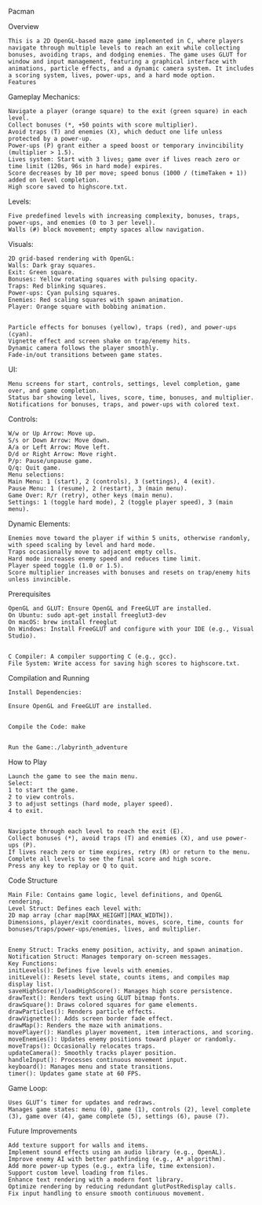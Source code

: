 Pacman

Overview

    This is a 2D OpenGL-based maze game implemented in C, where players navigate through multiple levels to reach an exit while collecting bonuses, avoiding traps, and dodging enemies. The game uses GLUT for window and input management, featuring a graphical interface with animations, particle effects, and a dynamic camera system. It includes a scoring system, lives, power-ups, and a hard mode option.
    Features

Gameplay Mechanics:

    Navigate a player (orange square) to the exit (green square) in each level.
    Collect bonuses (*, +50 points with score multiplier).
    Avoid traps (T) and enemies (X), which deduct one life unless protected by a power-up.
    Power-ups (P) grant either a speed boost or temporary invincibility (multiplier > 1.5).
    Lives system: Start with 3 lives; game over if lives reach zero or time limit (120s, 96s in hard mode) expires.
    Score decreases by 10 per move; speed bonus (1000 / (timeTaken + 1)) added on level completion.
    High score saved to highscore.txt.


Levels:

    Five predefined levels with increasing complexity, bonuses, traps, power-ups, and enemies (0 to 3 per level).
    Walls (#) block movement; empty spaces allow navigation.


Visuals:

    2D grid-based rendering with OpenGL:
    Walls: Dark gray squares.
    Exit: Green square.
    Bonuses: Yellow rotating squares with pulsing opacity.
    Traps: Red blinking squares.
    Power-ups: Cyan pulsing squares.
    Enemies: Red scaling squares with spawn animation.
    Player: Orange square with bobbing animation.
    
    
    Particle effects for bonuses (yellow), traps (red), and power-ups (cyan).
    Vignette effect and screen shake on trap/enemy hits.
    Dynamic camera follows the player smoothly.
    Fade-in/out transitions between game states.


UI:

    Menu screens for start, controls, settings, level completion, game over, and game completion.
    Status bar showing level, lives, score, time, bonuses, and multiplier.
    Notifications for bonuses, traps, and power-ups with colored text.


Controls:

    W/w or Up Arrow: Move up.
    S/s or Down Arrow: Move down.
    A/a or Left Arrow: Move left.
    D/d or Right Arrow: Move right.
    P/p: Pause/unpause game.
    Q/q: Quit game.
    Menu selections:
    Main Menu: 1 (start), 2 (controls), 3 (settings), 4 (exit).
    Pause Menu: 1 (resume), 2 (restart), 3 (main menu).
    Game Over: R/r (retry), other keys (main menu).
    Settings: 1 (toggle hard mode), 2 (toggle player speed), 3 (main menu).




Dynamic Elements:

    Enemies move toward the player if within 5 units, otherwise randomly, with speed scaling by level and hard mode.
    Traps occasionally move to adjacent empty cells.
    Hard mode increases enemy speed and reduces time limit.
    Player speed toggle (1.0 or 1.5).
    Score multiplier increases with bonuses and resets on trap/enemy hits unless invincible.



Prerequisites

    OpenGL and GLUT: Ensure OpenGL and FreeGLUT are installed.
    On Ubuntu: sudo apt-get install freeglut3-dev
    On macOS: brew install freeglut
    On Windows: Install FreeGLUT and configure with your IDE (e.g., Visual Studio).
    
    
    C Compiler: A compiler supporting C (e.g., gcc).
    File System: Write access for saving high scores to highscore.txt.

Compilation and Running

    Install Dependencies:

    Ensure OpenGL and FreeGLUT are installed.


    Compile the Code: make
    
    
    Run the Game:./labyrinth_adventure



How to Play

    Launch the game to see the main menu.
    Select:
    1 to start the game.
    2 to view controls.
    3 to adjust settings (hard mode, player speed).
    4 to exit.


    Navigate through each level to reach the exit (E).
    Collect bonuses (*), avoid traps (T) and enemies (X), and use power-ups (P).
    If lives reach zero or time expires, retry (R) or return to the menu.
    Complete all levels to see the final score and high score.
    Press any key to replay or Q to quit.

Code Structure

    Main File: Contains game logic, level definitions, and OpenGL rendering.
    Level Struct: Defines each level with:
    2D map array (char map[MAX_HEIGHT][MAX_WIDTH]).
    Dimensions, player/exit coordinates, moves, score, time, counts for bonuses/traps/power-ups/enemies, lives, and multiplier.
    
    
    Enemy Struct: Tracks enemy position, activity, and spawn animation.
    Notification Struct: Manages temporary on-screen messages.
    Key Functions:
    initLevels(): Defines five levels with enemies.
    initLevel(): Resets level state, counts items, and compiles map display list.
    saveHighScore()/loadHighScore(): Manages high score persistence.
    drawText(): Renders text using GLUT bitmap fonts.
    drawSquare(): Draws colored squares for game elements.
    drawParticles(): Renders particle effects.
    drawVignette(): Adds screen border fade effect.
    drawMap(): Renders the maze with animations.
    movePlayer(): Handles player movement, item interactions, and scoring.
    moveEnemies(): Updates enemy positions toward player or randomly.
    moveTraps(): Occasionally relocates traps.
    updateCamera(): Smoothly tracks player position.
    handleInput(): Processes continuous movement input.
    keyboard(): Manages menu and state transitions.
    timer(): Updates game state at 60 FPS.


Game Loop:

    Uses GLUT’s timer for updates and redraws.
    Manages game states: menu (0), game (1), controls (2), level complete (3), game over (4), game complete (5), settings (6), pause (7).

Future Improvements

    Add texture support for walls and items.
    Implement sound effects using an audio library (e.g., OpenAL).
    Improve enemy AI with better pathfinding (e.g., A* algorithm).
    Add more power-up types (e.g., extra life, time extension).
    Support custom level loading from files.
    Enhance text rendering with a modern font library.
    Optimize rendering by reducing redundant glutPostRedisplay calls.
    Fix input handling to ensure smooth continuous movement.



